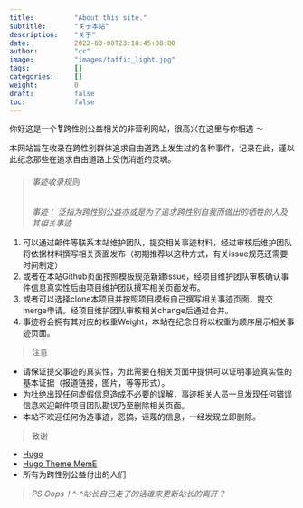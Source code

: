 ```yaml
---
title:          "About this site."
subtitle:       "关于本站"
description:    "关于"
date:           2022-03-08T23:18:45+08:00
author:         "cc"
image:          "images/taffic_light.jpg"
tags:           []
categories:     []
weight:         0
draft:          false
toc:            false
---
```

你好这是一个⚧跨性别公益相关的非营利网站，很高兴在这里与你相遇 ～

本网站旨在收录在跨性别群体追求自由道路上发生过的各种事件，记录在此，谨以此纪念那些在追求自由道路上受伤消逝的灵魂。

> ###### 事迹收录规则
> _事迹： 泛指为跨性别公益亦或是为了追求跨性别自我而做出的牺牲的人及其相关事迹_
1. 可以通过邮件等联系本站维护团队，提交相关事迹材料，经过审核后维护团队将依据材料撰写相关页面发布（初期推荐以这种方式，有关issue规范还需要时间制定）
2. 或者在本站Github页面按照模板规范新建issue，经项目维护团队审核确认事件信息真实性后由项目维护团队撰写相关页面发布。
3. 或者可以选择clone本项目并按照项目模板自己撰写相关事迹页面，提交merge申请。经项目维护团队审核相关change后通过合并。 
4. 事迹将会拥有其对应的权重Weight，本站在纪念日将以权重为顺序展示相关事迹页面。

> 注意
* 请保证提交事迹的真实性，为此需要在相关页面中提供可以证明事迹真实性的基本证据（报道链接，图片，等等形式）。
* 为杜绝出现任何虚假信息造成不必要的误解，事迹相关人员一旦发现任何错误信息欢迎邮件项目团队勘误乃至删除相关页面。
* 本站不欢迎任何伪造事迹，恶搞，诬蔑的信息，一经发现立即删除。

> 致谢
* [Hugo](https://gohugo.io/)
* [Hugo Theme MemE](https://github.com/reuixiy/hugo-theme-meme)
* 所有为跨性别公益付出的人们

> _PS Oops！^-^站长自己走了的话谁来更新站长的离开？_